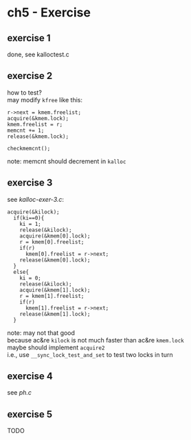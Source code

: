 # ch5 - Exercise

## exercise 1
done, see kalloctest.c

## exercise 2
how to test?  
may modify `kfree` like this:
```
r->next = kmem.freelist;
acquire(&kmem.lock);
kmem.freelist = r;
memcnt += 1;
release(&kmem.lock);

checkmemcnt();
```
note: memcnt should decrement in `kalloc`

## exercise 3
see *kalloc-exer-3.c*:
```
acquire(&kilock);
  if(ki==0){
    ki = 1;
    release(&kilock);
    acquire(&kmem[0].lock);
    r = kmem[0].freelist;
    if(r)
      kmem[0].freelist = r->next;
    release(&kmem[0].lock);
  }
  else{
    ki = 0;
    release(&kilock);
    acquire(&kmem[1].lock);
    r = kmem[1].freelist;
    if(r)
      kmem[1].freelist = r->next;
    release(&kmem[1].lock);
  }
```
note: may not that good  
because ac&re `kilock` is not much faster than ac&re `kmem.lock`  
maybe should implement `acquire2`  
i.e., use `__sync_lock_test_and_set` to test two locks in turn

## exercise 4
see *ph.c*

## exercise 5
TODO